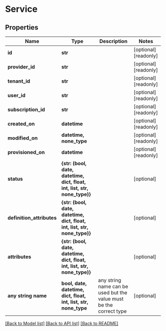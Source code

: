 # Service


## Properties
Name | Type | Description | Notes
------------ | ------------- | ------------- | -------------
**id** | **str** |  | [optional] [readonly] 
**provider_id** | **str** |  | [optional] [readonly] 
**tenant_id** | **str** |  | [optional] [readonly] 
**user_id** | **str** |  | [optional] [readonly] 
**subscription_id** | **str** |  | [optional] [readonly] 
**created_on** | **datetime** |  | [optional] [readonly] 
**modified_on** | **datetime, none_type** |  | [optional] [readonly] 
**provisioned_on** | **datetime** |  | [optional] [readonly] 
**status** | **{str: (bool, date, datetime, dict, float, int, list, str, none_type)}** |  | [optional] 
**definition_attributes** | **{str: (bool, date, datetime, dict, float, int, list, str, none_type)}** |  | [optional] 
**attributes** | **{str: (bool, date, datetime, dict, float, int, list, str, none_type)}** |  | [optional] 
**any string name** | **bool, date, datetime, dict, float, int, list, str, none_type** | any string name can be used but the value must be the correct type | [optional]

[[Back to Model list]](../README.md#documentation-for-models) [[Back to API list]](../README.md#documentation-for-api-endpoints) [[Back to README]](../README.md)


